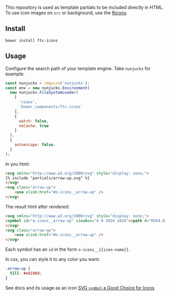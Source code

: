 This repository is used as template partials to be included directly in HTML. To use icon images on `src` or background, use the [fticons](https://github.com/Financial-Times/fticons).

## Install
```
bower install ftc-icons
```

## Usage

Configure the search path of your template engine. Take `nunjucks` for example:

```js
const nunjucks = require('nunjucks');
const env = new nunjucks.Environment(
  new nunjucks.FileSystemLoader(
    [
      'views',
      'bower_components/ftc-icons'
    ],
    {
      watch: false,
      noCache: true
    }
  ),
  {
    autoescape: false,
  }
);
```

In you html:

```html
<svg xmlns="http://www.w3.org/2000/svg" style="display: none;">
{% include "partials/arrow-up.svg" %}
</svg>
<svg class="arrow-up">
	<use xlink:href="#o-icons__arrow-up" />
</svg>
```

The result html after rendered:

```html
<svg xmlns="http://www.w3.org/2000/svg" style="display: none;">
<symbol id="o-icons__arrow-up" viewBox="0 0 1024 1024"><path d="M264.8 604.7l61.8 61.8L512 481.1l185.4 185.4 61.8-61.8L512 357.5z"/></symbol>
</svg>
<svg class="arrow-up">
	<use xlink:href="#o-icons__arrow-up" />
</svg>
```

Each symbol has an `id` in the form `o-icons__{{icon-name}}`.

In css, you can style it to any color you want:

```css
.arrow-up {
  fill: #eb198d;
}
```

See [<symbol>](https://developer.mozilla.org/en-US/docs/Web/SVG/Element/symbol) docs and its usage as an icon [SVG `symbol` a Good Choice for Icons](https://css-tricks.com/svg-symbol-good-choice-icons/)

